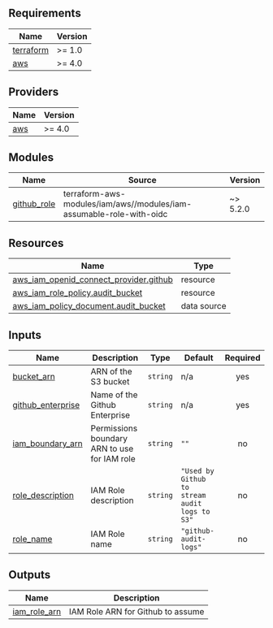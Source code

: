 <!-- BEGIN_TF_DOCS -->
## Requirements

| Name | Version |
|------|---------|
| <a name="requirement_terraform"></a> [terraform](#requirement\_terraform) | >= 1.0 |
| <a name="requirement_aws"></a> [aws](#requirement\_aws) | >= 4.0 |

## Providers

| Name | Version |
|------|---------|
| <a name="provider_aws"></a> [aws](#provider\_aws) | >= 4.0 |

## Modules

| Name | Source | Version |
|------|--------|---------|
| <a name="module_github_role"></a> [github\_role](#module\_github\_role) | terraform-aws-modules/iam/aws//modules/iam-assumable-role-with-oidc | ~> 5.2.0 |

## Resources

| Name | Type |
|------|------|
| [aws_iam_openid_connect_provider.github](https://registry.terraform.io/providers/hashicorp/aws/latest/docs/resources/iam_openid_connect_provider) | resource |
| [aws_iam_role_policy.audit_bucket](https://registry.terraform.io/providers/hashicorp/aws/latest/docs/resources/iam_role_policy) | resource |
| [aws_iam_policy_document.audit_bucket](https://registry.terraform.io/providers/hashicorp/aws/latest/docs/data-sources/iam_policy_document) | data source |

## Inputs

| Name | Description | Type | Default | Required |
|------|-------------|------|---------|:--------:|
| <a name="input_bucket_arn"></a> [bucket\_arn](#input\_bucket\_arn) | ARN of the S3 bucket | `string` | n/a | yes |
| <a name="input_github_enterprise"></a> [github\_enterprise](#input\_github\_enterprise) | Name of the Github Enterprise | `string` | n/a | yes |
| <a name="input_iam_boundary_arn"></a> [iam\_boundary\_arn](#input\_iam\_boundary\_arn) | Permissions boundary ARN to use for IAM role | `string` | `""` | no |
| <a name="input_role_description"></a> [role\_description](#input\_role\_description) | IAM Role description | `string` | `"Used by Github to stream audit logs to S3"` | no |
| <a name="input_role_name"></a> [role\_name](#input\_role\_name) | IAM Role name | `string` | `"github-audit-logs"` | no |

## Outputs

| Name | Description |
|------|-------------|
| <a name="output_iam_role_arn"></a> [iam\_role\_arn](#output\_iam\_role\_arn) | IAM Role ARN for Github to assume |
<!-- END_TF_DOCS -->
